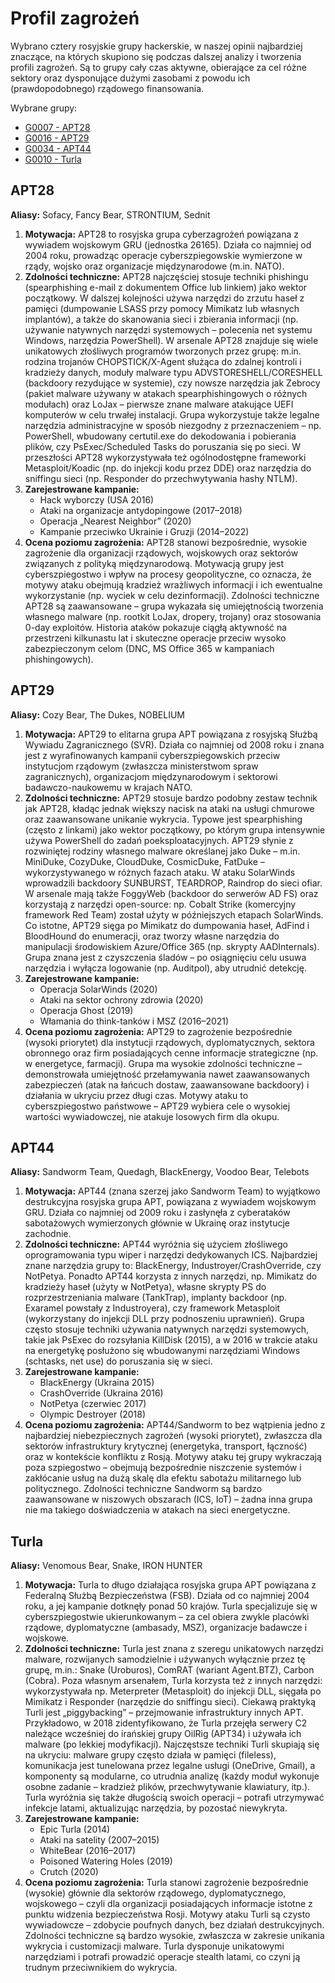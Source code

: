 # Profil zagrożeń

Wybrano cztery rosyjskie grupy hackerskie, w naszej opinii najbardziej znaczące, na których skupiono się podczas dalszej analizy i tworzenia profili zagrożeń. Są to grupy cały czas aktywne, obierające za cel różne sektory oraz dysponujące dużymi zasobami z powodu ich (prawdopodobnego) rządowego finansowania.

Wybrane grupy:

- [G0007 - APT28](https://attack.mitre.org/groups/G0007/)
- [G0016 - APT29](https://attack.mitre.org/groups/G0016/)
- [G0034 - APT44](https://attack.mitre.org/groups/G0034/)
- [G0010 - Turla](https://attack.mitre.org/groups/G0010/)

## APT28

**Aliasy:** Sofacy, Fancy Bear, STRONTIUM, Sednit

1. **Motywacja:**
   APT28 to rosyjska grupa cyberzagrożeń powiązana z wywiadem wojskowym GRU (jednostka 26165). Działa co najmniej od 2004 roku, prowadząc operacje cyberszpiegowskie wymierzone w rządy, wojsko oraz organizacje międzynarodowe (m.in. NATO).
2. **Zdolności techniczne:**
   APT28 najczęściej stosuje techniki phishingu (spearphishing e-mail z dokumentem Office lub linkiem) jako wektor początkowy. W dalszej kolejności używa narzędzi do zrzutu haseł z pamięci (dumpowanie LSASS przy pomocy Mimikatz lub własnych implantów), a także do skanowania sieci i zbierania informacji (np. używanie natywnych narzędzi systemowych – polecenia net systemu Windows, narzędzia PowerShell). W arsenale APT28 znajduje się wiele unikatowych złośliwych programów tworzonych przez grupę: m.in. rodzina trojanów CHOPSTICK/X-Agent służąca do zdalnej kontroli i kradzieży danych, moduły malware typu ADVSTORESHELL/CORESHELL (backdoory rezydujące w systemie), czy nowsze narzędzia jak Zebrocy (pakiet malware używany w atakach spearphishingowych o różnych modułach) oraz LoJax – pierwsze znane malware atakujące UEFI komputerów w celu trwałej instalacji. Grupa wykorzystuje także legalne narzędzia administracyjne w sposób niezgodny z przeznaczeniem – np. PowerShell, wbudowany certutil.exe do dekodowania i pobierania plików, czy PsExec/Scheduled Tasks do poruszania się po sieci. W przeszłości APT28 wykorzystywała też ogólnodostępne frameworki Metasploit/Koadic (np. do injekcji kodu przez DDE) oraz narzędzia do sniffingu sieci (np. Responder do przechwytywania hashy NTLM).
3. **Zarejestrowane kampanie:**
   - Hack wyborczy (USA 2016)
   - Ataki na organizacje antydopingowe (2017–2018)
   - Operacja „Nearest Neighbor” (2020)
   - Kampanie przeciwko Ukrainie i Gruzji (2014–2022)
4. **Ocena poziomu zagrożenia:**
   APT28 stanowi bezpośrednie, wysokie zagrożenie dla organizacji rządowych, wojskowych oraz sektorów związanych z polityką międzynarodową. Motywacją grupy jest cyberszpiegostwo i wpływ na procesy geopolityczne, co oznacza, że motywy ataku obejmują kradzież wrażliwych informacji i ich ewentualne wykorzystanie (np. wyciek w celu dezinformacji). Zdolności techniczne APT28 są zaawansowane – grupa wykazała się umiejętnością tworzenia własnego malware (np. rootkit LoJax, dropery, trojany) oraz stosowania 0-day exploitów. Historia ataków pokazuje ciągłą aktywność na przestrzeni kilkunastu lat i skuteczne operacje przeciw wysoko zabezpieczonym celom (DNC, MS Office 365 w kampaniach phishingowych).

## APT29

**Aliasy:** Cozy Bear, The Dukes, NOBELIUM

1. **Motywacja:**
   APT29 to elitarna grupa APT powiązana z rosyjską Służbą Wywiadu Zagranicznego (SVR). Działa co najmniej od 2008 roku i znana jest z wyrafinowanych kampanii cyberszpiegowskich przeciw instytucjom rządowym (zwłaszcza ministerstwom spraw zagranicznych), organizacjom międzynarodowym i sektorowi badawczo-naukowemu w krajach NATO.
2. **Zdolności techniczne:**
   APT29 stosuje bardzo podobny zestaw technik jak APT28, kładąc jednak większy nacisk na ataki na usługi chmurowe oraz zaawansowane unikanie wykrycia. Typowe jest spearphishing (często z linkami) jako wektor początkowy, po którym grupa intensywnie używa PowerShell do zadań poeksploatacyjnych. APT29 słynie z rozwiniętej rodziny własnego malware określanej jako Duke – m.in. MiniDuke, CozyDuke, CloudDuke, CosmicDuke, FatDuke – wykorzystywanego w różnych fazach ataku. W ataku SolarWinds wprowadzili backdoory SUNBURST, TEARDROP, Raindrop do sieci ofiar. W arsenale mają także FoggyWeb (backdoor do serwerów AD FS) oraz korzystają z narzędzi open-source: np. Cobalt Strike (komercyjny framework Red Team) został użyty w późniejszych etapach SolarWinds. Co istotne, APT29 sięga po Mimikatz do dumpowania haseł, AdFind i BloodHound do enumeracji, oraz tworzy własne narzędzia do manipulacji środowiskiem Azure/Office 365 (np. skrypty AADInternals). Grupa znana jest z czyszczenia śladów – po osiągnięciu celu usuwa narzędzia i wyłącza logowanie (np. Auditpol), aby utrudnić detekcję.
3. **Zarejestrowane kampanie:**
   - Operacja SolarWinds (2020)
   - Ataki na sektor ochrony zdrowia (2020)
   - Operacja Ghost (2019)
   - Włamania do think-tanków i MSZ (2016–2021)
4. **Ocena poziomu zagrożenia:**
   APT29 to zagrożenie bezpośrednie (wysoki priorytet) dla instytucji rządowych, dyplomatycznych, sektora obronnego oraz firm posiadających cenne informacje strategiczne (np. w energetyce, farmacji). Grupa ma wysokie zdolności techniczne – demonstrowała umiejętność przełamywania nawet zaawansowanych zabezpieczeń (atak na łańcuch dostaw, zaawansowane backdoory) i działania w ukryciu przez długi czas. Motywy ataku to cyberszpiegostwo państwowe – APT29 wybiera cele o wysokiej wartości wywiadowczej, nie atakuje losowych firm dla okupu.

## APT44

**Aliasy:** Sandworm Team, Quedagh, BlackEnergy, Voodoo Bear, Telebots

1. **Motywacja:**
   APT44 (znana szerzej jako Sandworm Team) to wyjątkowo destrukcyjna rosyjska grupa APT, powiązana z wywiadem wojskowym GRU. Działa co najmniej od 2009 roku i zasłynęła z cyberataków sabotażowych wymierzonych głównie w Ukrainę oraz instytucje zachodnie.
2. **Zdolności techniczne:**
   APT44 wyróżnia się użyciem złośliwego oprogramowania typu wiper i narzędzi dedykowanych ICS. Najbardziej znane narzędzia grupy to: BlackEnergy, Industroyer/CrashOverride, czy NotPetya. Ponadto APT44 korzysta z innych narzędzi, np. Mimikatz do kradzieży haseł (użyty w NotPetya), własne skrypty PS do rozprzestrzeniania malware (TankTrap), implanty backdoor (np. Exaramel powstały z Industroyera), czy framework Metasploit (wykorzystany do injekcji DLL przy podnoszeniu uprawnień). Grupa często stosuje techniki używania natywnych narzędzi systemowych, takie jak PsExec do rozsyłania KillDisk (2015), a w 2016 w trakcie ataku na energetykę posłużono się wbudowanymi narzędziami Windows (schtasks, net use) do poruszania się w sieci.
3. **Zarejestrowane kampanie:**
   - BlackEnergy (Ukraina 2015)
   - CrashOverride (Ukraina 2016)
   - NotPetya (czerwiec 2017)
   - Olympic Destroyer (2018)
4. **Ocena poziomu zagrożenia:**
   APT44/Sandworm to bez wątpienia jedno z najbardziej niebezpiecznych zagrożeń (wysoki priorytet), zwłaszcza dla sektorów infrastruktury krytycznej (energetyka, transport, łączność) oraz w kontekście konfliktu z Rosją. Motywy ataku tej grupy wykraczają poza szpiegostwo – obejmują bezpośrednie niszczenie systemów i zakłócanie usług na dużą skalę dla efektu sabotażu militarnego lub politycznego. Zdolności techniczne Sandworm są bardzo zaawansowane w niszowych obszarach (ICS, IoT) – żadna inna grupa nie ma takiego doświadczenia w atakach na sieci energetyczne.

## Turla

**Aliasy:** Venomous Bear, Snake, IRON HUNTER

1. **Motywacja:**
   Turla to długo działająca rosyjska grupa APT powiązana z Federalną Służbą Bezpieczeństwa (FSB). Działa od co najmniej 2004 roku, a jej kampanie dotknęły ponad 50 krajów. Turla specjalizuje się w cyberszpiegostwie ukierunkowanym – za cel obiera zwykle placówki rządowe, dyplomatyczne (ambasady, MSZ), organizacje badawcze i wojskowe.
2. **Zdolności techniczne:**
   Turla jest znana z szeregu unikatowych narzędzi malware, rozwijanych samodzielnie i używanych wyłącznie przez tę grupę, m.in.: Snake (Uroburos), ComRAT (wariant Agent.BTZ), Carbon (Cobra). Poza własnym arsenałem, Turla korzysta też z innych narzędzi: wykorzystywała np. Meterpreter (Metasploit) do injekcji DLL, sięgała po Mimikatz i Responder (narzędzie do sniffingu sieci). Ciekawą praktyką Turli jest „piggybacking” – przejmowanie infrastruktury innych APT. Przykładowo, w 2018 zidentyfikowano, że Turla przejęła serwery C2 należące wcześniej do irańskiej grupy OilRig (APT34) i używała ich malware (po lekkiej modyfikacji). Najczęstsze techniki Turli skupiają się na ukryciu: malware grupy często działa w pamięci (fileless), komunikacja jest tunelowana przez legalne usługi (OneDrive, Gmail), a komponenty są modularne, co utrudnia analizę (każdy moduł wykonuje osobne zadanie – kradzież plików, przechwytywanie klawiatury, itp.). Turla wyróżnia się także długością swoich operacji – potrafi utrzymywać infekcje latami, aktualizując narzędzia, by pozostać niewykryta.
3. **Zarejestrowane kampanie:**
   - Epic Turla (2014)
   - Ataki na satelity (2007–2015)
   - WhiteBear (2016–2017)
   - Poisoned Watering Holes (2019)
   - Crutch (2020)
4. **Ocena poziomu zagrożenia:**
   Turla stanowi zagrożenie bezpośrednie (wysokie) głównie dla sektorów rządowego, dyplomatycznego, wojskowego – czyli dla organizacji posiadających informacje istotne z punktu widzenia bezpieczeństwa Rosji. Motywy ataku Turli są czysto wywiadowcze – zdobycie poufnych danych, bez działań destrukcyjnych. Zdolności techniczne są bardzo wysokie, zwłaszcza w zakresie unikania wykrycia i customizacji malware. Turla dysponuje unikatowymi narzędziami i potrafi prowadzić operacje stealth latami, co czyni ją trudnym przeciwnikiem do wykrycia.
